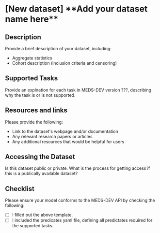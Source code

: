# \[New dataset\] \*\*Add your dataset name here\*\*

## Description

Provide a brief description of your dataset, including:

- Aggregate statistics
- Cohort description (inclusion criteria and censoring)

## Supported Tasks
Provide an explnation for each task in MEDS-DEV version ???, describing why the task is or is not supported.

## Resources and links

Please provide the following:

- Link to the dataset's webpage and/or documentation
- Any relevant research papers or articles
- Any additional resources that would be helpful for users

## Accessing the Dataset
Is this dataset public or private. What is the process for getting access if this is a publically available dataset?

## Checklist

Please ensure your model conforms to the MEDS-DEV API by checking the following:

- [ ] I filled out the above template.
- [ ] I included the predicates yaml file, defining all predictates required for the supported tasks.
